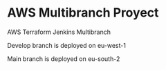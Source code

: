 # AWS Multibranch Proyect

AWS Terraform Jenkins Multibranch


Develop branch is deployed on eu-west-1

Main branch is deployed on eu-south-2
